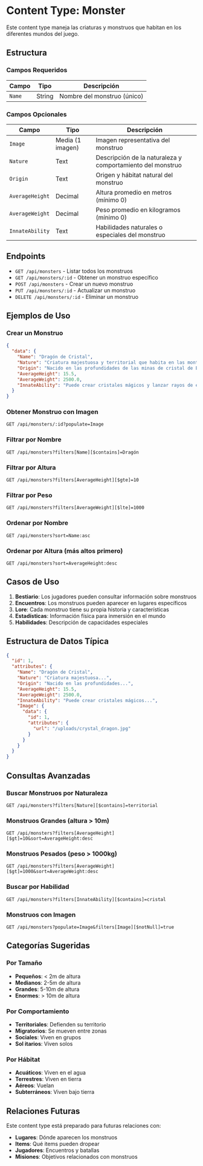 # Content Type: Monster

Este content type maneja las criaturas y monstruos que habitan en los diferentes mundos del juego.

## Estructura

### Campos Requeridos

| Campo | Tipo | Descripción |
|-------|------|-------------|
| `Name` | String | Nombre del monstruo (único) |

### Campos Opcionales

| Campo | Tipo | Descripción |
|-------|------|-------------|
| `Image` | Media (1 imagen) | Imagen representativa del monstruo |
| `Nature` | Text | Descripción de la naturaleza y comportamiento del monstruo |
| `Origin` | Text | Origen y hábitat natural del monstruo |
| `AverageHeight` | Decimal | Altura promedio en metros (mínimo 0) |
| `AverageWeight` | Decimal | Peso promedio en kilogramos (mínimo 0) |
| `InnateAbility` | Text | Habilidades naturales o especiales del monstruo |

## Endpoints

- `GET /api/monsters` - Listar todos los monstruos
- `GET /api/monsters/:id` - Obtener un monstruo específico
- `POST /api/monsters` - Crear un nuevo monstruo
- `PUT /api/monsters/:id` - Actualizar un monstruo
- `DELETE /api/monsters/:id` - Eliminar un monstruo

## Ejemplos de Uso

### Crear un Monstruo

```json
{
  "data": {
    "Name": "Dragón de Cristal",
    "Nature": "Criatura majestuosa y territorial que habita en las montañas cristalinas",
    "Origin": "Nacido en las profundidades de las minas de cristal de Eryndor",
    "AverageHeight": 15.5,
    "AverageWeight": 2500.0,
    "InnateAbility": "Puede crear cristales mágicos y lanzar rayos de energía cristalina"
  }
}
```

### Obtener Monstruo con Imagen

```
GET /api/monsters/:id?populate=Image
```

### Filtrar por Nombre

```
GET /api/monsters?filters[Name][$contains]=Dragón
```

### Filtrar por Altura

```
GET /api/monsters?filters[AverageHeight][$gte]=10
```

### Filtrar por Peso

```
GET /api/monsters?filters[AverageWeight][$lte]=1000
```

### Ordenar por Nombre

```
GET /api/monsters?sort=Name:asc
```

### Ordenar por Altura (más altos primero)

```
GET /api/monsters?sort=AverageHeight:desc
```

## Casos de Uso

1. **Bestiario**: Los jugadores pueden consultar información sobre monstruos
2. **Encuentros**: Los monstruos pueden aparecer en lugares específicos
3. **Lore**: Cada monstruo tiene su propia historia y características
4. **Estadísticas**: Información física para inmersión en el mundo
5. **Habilidades**: Descripción de capacidades especiales

## Estructura de Datos Típica

```json
{
  "id": 1,
  "attributes": {
    "Name": "Dragón de Cristal",
    "Nature": "Criatura majestuosa...",
    "Origin": "Nacido en las profundidades...",
    "AverageHeight": 15.5,
    "AverageWeight": 2500.0,
    "InnateAbility": "Puede crear cristales mágicos...",
    "Image": {
      "data": {
        "id": 1,
        "attributes": {
          "url": "/uploads/crystal_dragon.jpg"
        }
      }
    }
  }
}
```

## Consultas Avanzadas

### Buscar Monstruos por Naturaleza

```
GET /api/monsters?filters[Nature][$contains]=territorial
```

### Monstruos Grandes (altura > 10m)

```
GET /api/monsters?filters[AverageHeight][$gt]=10&sort=AverageHeight:desc
```

### Monstruos Pesados (peso > 1000kg)

```
GET /api/monsters?filters[AverageWeight][$gt]=1000&sort=AverageWeight:desc
```

### Buscar por Habilidad

```
GET /api/monsters?filters[InnateAbility][$contains]=cristal
```

### Monstruos con Imagen

```
GET /api/monsters?populate=Image&filters[Image][$notNull]=true
```

## Categorías Sugeridas

### Por Tamaño
- **Pequeños**: < 2m de altura
- **Medianos**: 2-5m de altura
- **Grandes**: 5-10m de altura
- **Enormes**: > 10m de altura

### Por Comportamiento
- **Territoriales**: Defienden su territorio
- **Migratorios**: Se mueven entre zonas
- **Sociales**: Viven en grupos
- **Sol itarios**: Viven solos

### Por Hábitat
- **Acuáticos**: Viven en el agua
- **Terrestres**: Viven en tierra
- **Aéreos**: Vuelan
- **Subterráneos**: Viven bajo tierra

## Relaciones Futuras

Este content type está preparado para futuras relaciones con:
- **Lugares**: Dónde aparecen los monstruos
- **Items**: Qué items pueden dropear
- **Jugadores**: Encuentros y batallas
- **Misiones**: Objetivos relacionados con monstruos 